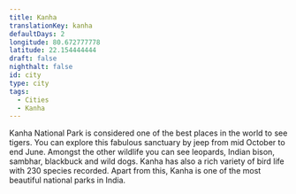 ```yaml
---
title: Kanha
translationKey: kanha
defaultDays: 2
longitude: 80.672777778
latitude: 22.154444444
draft: false
nighthalt: false
id: city
type: city
tags:
  - Cities
  - Kanha
---
```

Kanha National Park is considered one of the best places in the world to see tigers. You can explore this fabulous sanctuary by jeep from mid October to end June. Amongst the other wildlife you can see leopards, Indian bison, sambhar, blackbuck and wild dogs. Kanha has also a rich variety of bird life with 230 species recorded. Apart from this, Kanha is one of the most beautiful national parks in India.